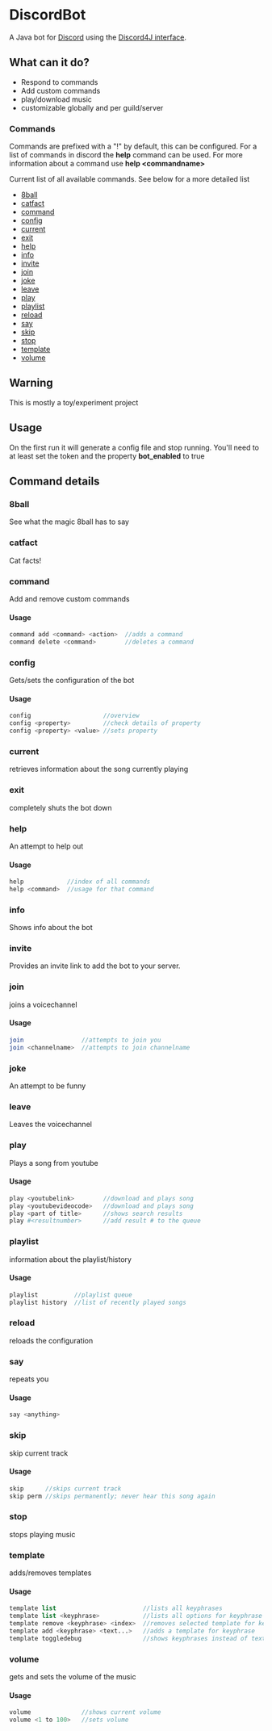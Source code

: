 # DiscordBot

A Java bot for [Discord](https://discordapp.com/) using the [Discord4J interface](https://github.com/austinv11/Discord4J/).


## What can it do?


* Respond to commands
* Add custom commands
* play/download music
* customizable globally and per guild/server

### Commands

Commands are prefixed with a "!" by default, this can be configured.
For a list of commands in discord the **help** command can be used.
For more information about a command use **help \<commandname\>**

Current list of all available commands. See below for a more detailed list

* [8ball](#8ball)
* [catfact](#catfact)
* [command](#command)
* [config](#config)
* [current](#current)
* [exit](#exit)
* [help](#help)
* [info](#info)
* [invite](#invite)
* [join](#join)
* [joke](#joke)
* [leave](#leave)
* [play](#play)
* [playlist](#playlist)
* [reload](#reload)
* [say](#say)
* [skip](#skip)
* [stop](#stop)
* [template](#template)
* [volume](#volume)


## Warning

This is mostly a toy/experiment project 

## Usage

On the first run it will generate a config file and stop running. You'll need to at least set the token and the property **bot_enabled** to true

## Command details

### 8ball

See what the magic 8ball has to say

### catfact

Cat facts!

### command

Add and remove custom commands


#### Usage

```php
command add <command> <action>  //adds a command
command delete <command>        //deletes a command
```
### config

Gets/sets the configuration of the bot


#### Usage

```php
config                    //overview
config <property>         //check details of property
config <property> <value> //sets property
```
### current

retrieves information about the song currently playing

### exit

completely shuts the bot down

### help

An attempt to help out


#### Usage

```php
help            //index of all commands
help <command>  //usage for that command
```
### info

Shows info about the bot

### invite

Provides an invite link to add the bot to your server.

### join

joins a voicechannel


#### Usage

```php
join                //attempts to join you
join <channelname>  //attempts to join channelname
```
### joke

An attempt to be funny

### leave

Leaves the voicechannel

### play

Plays a song from youtube


#### Usage

```php
play <youtubelink>        //download and plays song
play <youtubevideocode>   //download and plays song
play <part of title>      //shows search results
play #<resultnumber>      //add result # to the queue
```
### playlist

information about the playlist/history


#### Usage

```php
playlist          //playlist queue
playlist history  //list of recently played songs
```
### reload

reloads the configuration

### say

repeats you


#### Usage

```php
say <anything>
```
### skip

skip current track


#### Usage

```php
skip      //skips current track
skip perm //skips permanently; never hear this song again
```
### stop

stops playing music

### template

adds/removes templates


#### Usage

```php
template list                        //lists all keyphrases
template list <keyphrase>            //lists all options for keyphrase
template remove <keyphrase> <index>  //removes selected template for keyphrase
template add <keyphrase> <text...>   //adds a template for keyphrase
template toggledebug                 //shows keyphrases instead of text
```
### volume

gets and sets the volume of the music


#### Usage

```php
volume              //shows current volume
volume <1 to 100>   //sets volume
```
